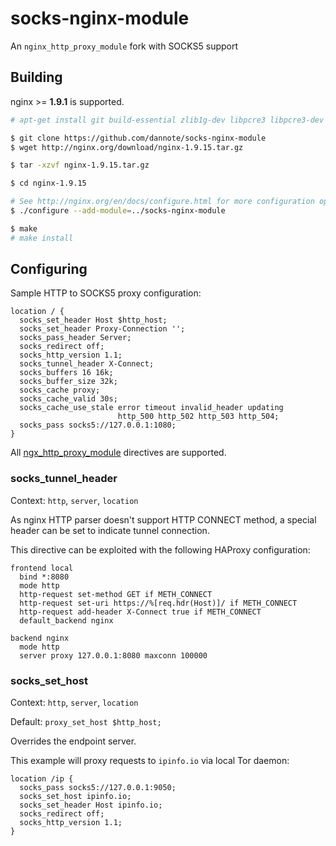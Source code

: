 # socks-nginx-module

An `nginx_http_proxy_module` fork with SOCKS5 support

## Building

nginx >= **1.9.1** is supported.

```bash
# apt-get install git build-essential zlib1g-dev libpcre3 libpcre3-dev unzip

$ git clone https://github.com/dannote/socks-nginx-module
$ wget http://nginx.org/download/nginx-1.9.15.tar.gz

$ tar -xzvf nginx-1.9.15.tar.gz

$ cd nginx-1.9.15

# See http://nginx.org/en/docs/configure.html for more configuration options
$ ./configure --add-module=../socks-nginx-module

$ make
# make install
```

## Configuring

Sample HTTP to SOCKS5 proxy configuration:

```
location / {
  socks_set_header Host $http_host;
  socks_set_header Proxy-Connection '';
  socks_pass_header Server;
  socks_redirect off;
  socks_http_version 1.1;
  socks_tunnel_header X-Connect;
  socks_buffers 16 16k; 
  socks_buffer_size 32k;
  socks_cache proxy;
  socks_cache_valid 30s;
  socks_cache_use_stale error timeout invalid_header updating
                        http_500 http_502 http_503 http_504;
  socks_pass socks5://127.0.0.1:1080;
}
```

All [ngx_http_proxy_module](http://nginx.org/en/docs/http/ngx_http_proxy_module.html) directives are supported.

### socks_tunnel_header

Context: `http`, `server`, `location`

As nginx HTTP parser doesn't support HTTP CONNECT method, a special header can be set to indicate tunnel connection.

This directive can be exploited with the following HAProxy configuration:

```
frontend local
  bind *:8080
  mode http
  http-request set-method GET if METH_CONNECT
  http-request set-uri https://%[req.hdr(Host)]/ if METH_CONNECT
  http-request add-header X-Connect true if METH_CONNECT
  default_backend nginx

backend nginx
  mode http
  server proxy 127.0.0.1:8080 maxconn 100000
```

### socks_set_host

Context: `http`, `server`, `location`

Default: `proxy_set_host $http_host;`

Overrides the endpoint server.

This example will proxy requests to `ipinfo.io` via local Tor daemon:

```
location /ip {
  socks_pass socks5://127.0.0.1:9050;
  socks_set_host ipinfo.io;
  socks_set_header Host ipinfo.io; 
  socks_redirect off;
  socks_http_version 1.1;
}
```